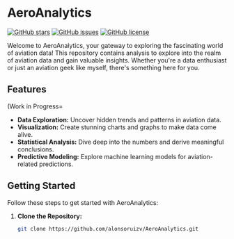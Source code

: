 # AeroAnalytics

[![GitHub stars](https://img.shields.io/github/stars/YourUsername/AeroAnalytics?style=flat-square)](https://github.com/alonsoruizv/AeroAnalytics/stargazers)
[![GitHub issues](https://img.shields.io/github/issues/YourUsername/AeroAnalytics?style=flat-square)](https://github.com/alonsoruizv/AeroAnalytics/issues)
[![GitHub license](https://img.shields.io/github/license/YourUsername/AeroAnalytics?style=flat-square)](https://github.com/alonsoruizv/AeroAnalytics/blob/main/LICENSE)

Welcome to AeroAnalytics, your gateway to exploring the fascinating world of aviation data! This repository contains analysis to explore into the realm of aviation data and gain valuable insights. Whether you're a data enthusiast or just an aviation geek like myself, there's something here for you.

## Features

(Work in Progress=
- **Data Exploration:** Uncover hidden trends and patterns in aviation data.
- **Visualization:** Create stunning charts and graphs to make data come alive.
- **Statistical Analysis:** Dive deep into the numbers and derive meaningful conclusions.
- **Predictive Modeling:** Explore machine learning models for aviation-related predictions.

## Getting Started

Follow these steps to get started with AeroAnalytics:

1. **Clone the Repository:** 
   ```bash
   git clone https://github.com/alonsoruizv/AeroAnalytics.git
